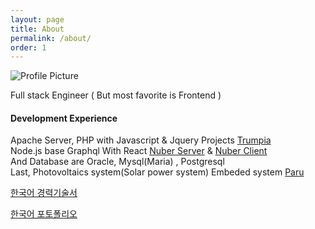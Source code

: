 ```yaml
---
layout: page
title: About
permalink: /about/
order: 1
---
```


<img src="{{ site.baseurl }}/assets/profile-placeholder.gif" title="Profile Picture" class="profile">

Full stack Engineer ( But most favorite is Frontend )

<h4>Development Experience</h4>

Apache Server, PHP with Javascript & Jquery Projects [Trumpia](https://trumpia.com)<br>
Node.js base Graphql With React [Nuber Server](https://github.com/ewbdoohyun/carpool-server) & [Nuber Client](https://github.com/ewbdoohyun/carpool-client) <br>
And Database are Oracle, Mysql(Maria) , Postgresql<br>
Last, Photovoltaics system(Solar power system) Embeded system [Paru](http://paru.co.kr/ko-KR/Web/Sun/Structure/intro/)


[한국어 경력기술서](https://docs.google.com/document/d/17PCfZZ45rJqRZ49MdYITP_SQfzBRua67IZe9lyeJ-XI/edit?usp=sharing)

[한국어 포토폴리오](https://docs.google.com/document/d/1jj5SRQ6j9KJxK6e0zRD1oiqzRuEjRgIcCIFX3tSU0MY/edit?usp=sharing)


[Trumpia]: https://trumpia.com
[Nuber]: http://bencentra.com
[jekyll]: https://github.com/jekyll/jekyll
